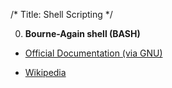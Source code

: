 /*
Title: Shell Scripting
*/

0. **Bourne-Again shell (BASH)**

  * [Official Documentation (via GNU)](https://www.gnu.org/software/bash/manual/bashref.html)

  * [Wikipedia](https://en.wikipedia.org/wiki/Bash_(Unix_shell))
